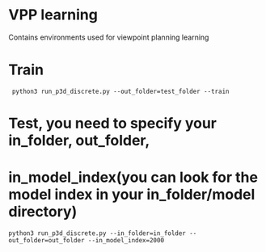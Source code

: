 # VPP learning

Contains environments used for viewpoint planning learning

# Train
``` python3 run_p3d_discrete.py --out_folder=test_folder --train```

# Test, you need to specify your in_folder, out_folder, 
# in_model_index(you can look for the model index in your in_folder/model directory)
```python3 run_p3d_discrete.py --in_folder=in_folder --out_folder=out_folder --in_model_index=2000```